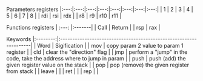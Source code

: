 Parameters registers
|:---:|:---:|:---:|:---:|:---:|:---:|:---:|:---:|
|  1  |  2  |  3  |  4  |  5  |  6  |  7  |  8  |
| rdi | rsi | rdx |     | r8  | r9  | r10 | r11 |


Functions registers
| :---: |:-------|
|  Call | Return |
|  rsp  |   rax  |


Keywords
|:--------:|:------------------------------------------------------------------|
|   Word   | Sigification                                                      |
|   mov    | copy param 2 value to param 1 register                            |
|   cld    | clear the "direction" flag                                        |
|   jmp    | perform a "jump" in the code, take the address where to jump in param |
|   push   | push (add) the given register value on the stack                  |
|   pop    | pop (remove) the given register from stack                        |
|   leave  |                                                                   |
|   ret    |                                                                   |
|   rep    |                                                                   |
